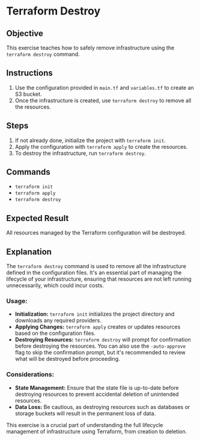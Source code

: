 # Terraform Destroy

## Objective
This exercise teaches how to safely remove infrastructure using the `terraform destroy` command.

## Instructions
1. Use the configuration provided in `main.tf` and `variables.tf` to create an S3 bucket.
2. Once the infrastructure is created, use `terraform destroy` to remove all the resources.

## Steps
1. If not already done, initialize the project with `terraform init`.
2. Apply the configuration with `terraform apply` to create the resources.
3. To destroy the infrastructure, run `terraform destroy`.

## Commands
- `terraform init`
- `terraform apply`
- `terraform destroy`

## Expected Result
All resources managed by the Terraform configuration will be destroyed.

## Explanation
The `terraform destroy` command is used to remove all the infrastructure defined in the configuration files. It's an essential part of managing the lifecycle of your infrastructure, ensuring that resources are not left running unnecessarily, which could incur costs. 

### Usage:

- **Initialization:** `terraform init` initializes the project directory and downloads any required providers.
- **Applying Changes:** `terraform apply` creates or updates resources based on the configuration files.
- **Destroying Resources:** `terraform destroy` will prompt for confirmation before destroying the resources. You can also use the `-auto-approve` flag to skip the confirmation prompt, but it's recommended to review what will be destroyed before proceeding.

### Considerations:

- **State Management:** Ensure that the state file is up-to-date before destroying resources to prevent accidental deletion of unintended resources.
- **Data Loss:** Be cautious, as destroying resources such as databases or storage buckets will result in the permanent loss of data.

This exercise is a crucial part of understanding the full lifecycle management of infrastructure using Terraform, from creation to deletion.
